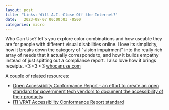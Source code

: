 ```yaml
---
layout: post
title: "Links: Will A.I. Close Off the Internet?"
date:   2023-08-07 00:00:03 -0500
categories: micro
---
```


Who Can Use? let's you explore color combinations and how useable they are for people with different visual disabilities online. I love its simplicity, how it breaks down the category of "vision impairment" into the really rich array of needs that it actually corresponds to, and how it builds empathy instead of just spitting out a compliance report. I also love how it brings receipts. <3 <3 <3 [whocanuse.com](https://www.whocanuse.com/)

A couple of related resources:
- [Open Accessibility Conformance Report - an effort to create an open standard for government tech vendors to document the accessibility of their products](https://accessibility.civicactions.com/posts/CivicActions-Creates-Open-Product-Accessibility-Template)
- [ITI VPAT Accessibility Conformance Report standard](https://www.itic.org/policy/accessibility/vpat)
<br/><br/>
 












